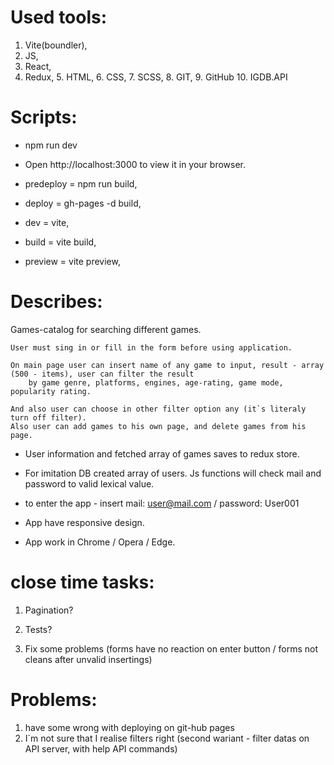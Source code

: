 # Used tools:

1. Vite(boundler),
 2. JS,
  3. React,
   4. Redux,
    5. HTML,
     6. CSS,
      7. SCSS,
       8. GIT,
        9. GitHub
         10. IGDB.API

# Scripts:

* npm run dev
* Open http://localhost:3000 to view it in your browser.

* predeploy = npm run build,
* deploy = gh-pages -d build,
* dev = vite,
* build = vite build,
* preview = vite preview,

# Describes:

Games-catalog for searching different games.

    User must sing in or fill in the form before using application.

    On main page user can insert name of any game to input, result - array (500 - items), user can filter the result
        by game genre, platforms, engines, age-rating, game mode, popularity rating.

    And also user can choose in other filter option any (it`s literaly turn off filter).
    Also user can add games to his own page, and delete games from his page.

* User information and fetched array of games saves to redux store. 
* For imitation DB created array of users.
    Js functions will check mail and password to valid lexical value.

* to enter the app - insert mail: user@mail.com / password: User001

* App have responsive design.
* App work in Chrome / Opera / Edge.

# close time tasks:

1. Pagination?
2. Tests?

3. Fix some problems (forms have no reaction on enter button / forms not cleans after unvalid insertings)

# Problems:

1. have some wrong with deploying on git-hub pages
2. I`m not sure that I realise filters right (second wariant - filter datas on API server, with help API commands)


